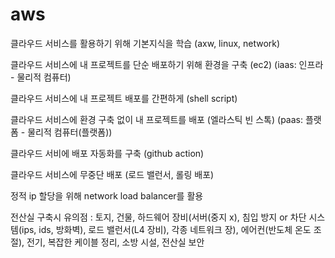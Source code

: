 # aws

클라우드 서비스를 활용하기 위해 기본지식을 학습 (axw, linux, network)

클라우드 서비스에 내 프로젝트를 단순 배포하기 위해 환경을 구축 (ec2) (iaas: 인프라 - 물리적 컴퓨터)

클라우드 서비스에 내 프로젝트 배포를 간편하게 (shell script)

클라우드 서비스에 환경 구축 없이 내 프로젝트를 배포 (엘라스틱 빈 스톡) (paas: 플랫폼 - 물리적 컴퓨터(플랫폼))

클라우드 서비에 배포 자동화를 구축 (github action)

클라우드 서비스에 무중단 배포 (로드 밸런서, 롤링 배포)

정적 ip 할당을 위해 network load balancer를 활용

전산실 구축시 유의점 : 토지, 건물, 하드웨어 장비(서버(중지 x), 침입 방지 or 차단 시스템(ips, ids, 방화벽), 로드 밸런서(L4 장비),
                     각종 네트워크 장), 에어컨(반도체 온도 조절), 전기, 복잡한 케이블 정리, 소방 시설, 전산실 보안
